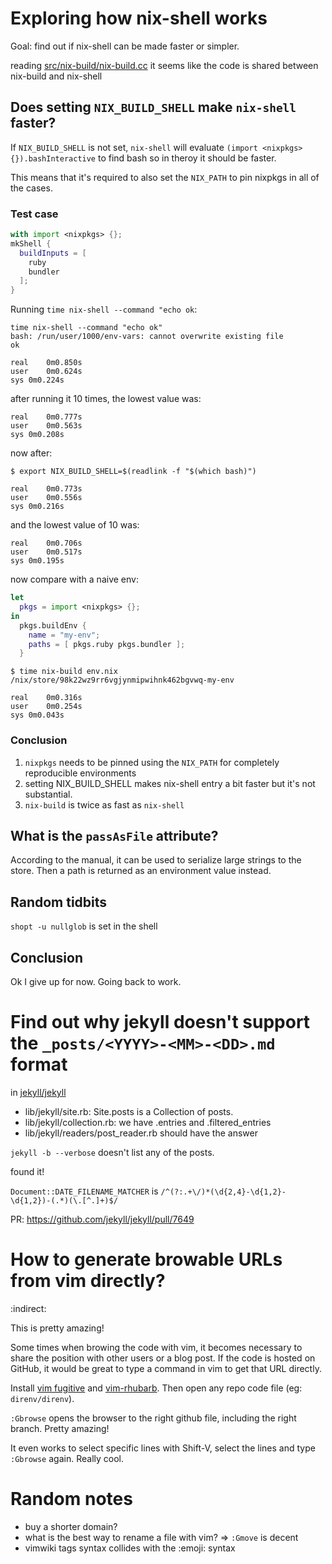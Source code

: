# Exploring how nix-shell works

Goal: find out if nix-shell can be made faster or simpler.

reading [src/nix-build/nix-build.cc](https://github.com/NixOS/nix/blob/f9a2ea44867cd1dbb408bca4df0ced806137b7f7/src/nix-build/nix-build.cc)
it seems like the code is shared between nix-build and nix-shell

## Does setting `NIX_BUILD_SHELL` make `nix-shell` faster?

If `NIX_BUILD_SHELL` is not set, `nix-shell` will evaluate `(import <nixpkgs>
{}).bashInteractive` to find bash so in theroy it should be faster.

This means that it's required to also set the `NIX_PATH` to pin nixpkgs in all
of the cases.

### Test case

```nix
with import <nixpkgs> {};
mkShell {
  buildInputs = [
    ruby
    bundler
  ];
}
```

Running `time nix-shell --command "echo ok`:

```
time nix-shell --command "echo ok"
bash: /run/user/1000/env-vars: cannot overwrite existing file
ok

real	0m0.850s
user	0m0.624s
sys	0m0.224s
```

after running it 10 times, the lowest value was:

```
real	0m0.777s
user	0m0.563s
sys	0m0.208s

```

now after:
```
$ export NIX_BUILD_SHELL=$(readlink -f "$(which bash)")
```

```
real	0m0.773s
user	0m0.556s
sys	0m0.216s
```

and the lowest value of 10 was:

```
real	0m0.706s
user	0m0.517s
sys	0m0.195s
```

now compare with a naive env:

```nix
let
  pkgs = import <nixpkgs> {};
in
  pkgs.buildEnv {
    name = "my-env";
    paths = [ pkgs.ruby pkgs.bundler ];
  }
```

```
$ time nix-build env.nix 
/nix/store/98k22wz9rr6vgjynmipwihnk462bgvwq-my-env

real	0m0.316s
user	0m0.254s
sys	0m0.043s
```

### Conclusion

1. `nixpkgs` needs to be pinned using the `NIX_PATH` for completely
   reproducible environments
2. setting NIX_BUILD_SHELL makes nix-shell entry a bit faster but it's not
   substantial.
3. `nix-build` is twice as fast as `nix-shell`
   
## What is the `passAsFile` attribute?

According to the manual, it can be used to serialize large strings to the
store. Then a path is returned as an environment value instead.

## Random tidbits

`shopt -u nullglob` is set in the shell

## Conclusion

Ok I give up for now. Going back to work.


# Find out why jekyll doesn't support the `_posts/<YYYY>-<MM>-<DD>.md` format

in [jekyll/jekyll](https://github.com/jekyll/jekyll)

* lib/jekyll/site.rb: Site.posts is a Collection of posts.
* lib/jekyll/collection.rb: we have .entries and .filtered_entries 
* lib/jekyll/readers/post_reader.rb should have the answer

`jekyll -b --verbose` doesn't list any of the posts.

found it!

`Document::DATE_FILENAME_MATCHER` is `/^(?:.+\/)*(\d{2,4}-\d{1,2}-\d{1,2})-(.*)(\.[^.]+)$/`

PR: https://github.com/jekyll/jekyll/pull/7649

# How to generate browable URLs from vim directly?
:indirect:

This is pretty amazing!

Some times when browing the code with vim, it becomes necessary to share the
position with other users or a blog post. If the code is hosted on GitHub, it
would be great to type a command in vim to get that URL directly.

Install [vim fugitive](/vim-fugitive) and
[vim-rhubarb](https://github.com/tpope/vim-rhubarb). Then open any repo code
file (eg: `direnv/direnv`).

`:Gbrowse` opens the browser to the right github file, including the right
branch. Pretty amazing!

It even works to select specific lines with Shift-V, select the lines and type
`:Gbrowse` again. Really cool.

# Random notes

* buy a shorter domain?
* what is the best way to rename a file with vim? => `:Gmove` is decent
* vimwiki tags syntax collides with the :emoji: syntax
